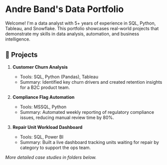 # Andre Band's Data Portfolio

Welcome! I'm a data analyst with 5+ years of experience in SQL, Python, Tableau, and Snowflake. This portfolio showcases real-world projects that demonstrate my skills in data analysis, automation, and business intelligence.

## 🔹 Projects

1. **Customer Churn Analysis**
   - Tools: SQL, Python (Pandas), Tableau
   - Summary: Identified key churn drivers and created retention insights for a B2C product team.

2. **Compliance Flag Automation**
   - Tools: MSSQL, Python
   - Summary: Automated weekly reporting of regulatory compliance issues, reducing manual review time by 80%.

3. **Repair Unit Workload Dashboard**
   - Tools: SQL, Power BI
   - Summary: Built a live dashboard tracking units waiting for repair by category to support the ops team.

*More detailed case studies in folders below.*
